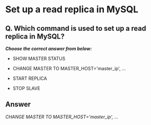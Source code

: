 # Set up a read replica in MySQL

## Q. Which command is used to set up a read replica in MySQL?

***Choose the correct answer from below:***

  - SHOW MASTER STATUS

  - CHANGE MASTER TO MASTER_HOST='master_ip', …

  - START REPLICA

  - STOP SLAVE


## Answer
*CHANGE MASTER TO MASTER_HOST='master_ip', …*
